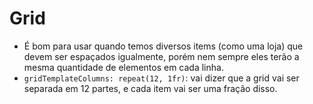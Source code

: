 # Grid
* É bom para usar quando temos diversos items (como uma loja) que devem ser espaçados igualmente, porém nem sempre eles terão a mesma quantidade de elementos em cada linha.
* `gridTemplateColumns: repeat(12, 1fr)`: vai dizer que a grid vai ser separada em 12 partes, e cada item vai ser uma fração disso.